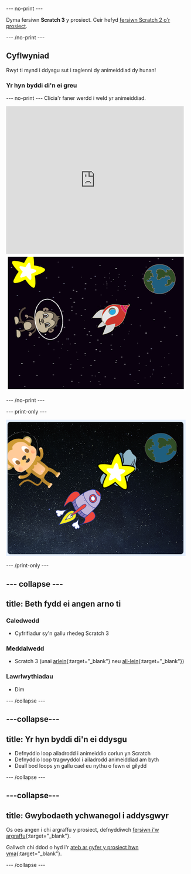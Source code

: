 \--- no-print \---

Dyma fersiwn **Scratch 3** y prosiect. Ceir hefyd [fersiwn Scratch 2 o'r prosiect](https://projects.raspberrypi.org/en/projects/lost-in-space-scratch2).

\--- /no-print \---

## Cyflwyniad

Rwyt ti mynd i ddysgu sut i raglenni dy animeiddiad dy hunan!

### Yr hyn byddi di'n ei greu

\--- no-print \--- Clicia'r faner werdd i weld yr animeiddiad.

<div class="scratch-preview">
  <iframe allowtransparency="true" width="485" height="402" src="https://scratch.mit.edu/projects/embed/276873231/?autostart=false" frameborder="0" scrolling="no"></iframe>
  <img src="images/space-final.png">
</div>

\--- /no-print \---

\--- print-only \---

![Cwblhau'r prosiect](images/showcase_static.png)

\--- /print-only \---

## \--- collapse \---

## title: Beth fydd ei angen arno ti

### Caledwedd

- Cyfrifiadur sy'n gallu rhedeg Scratch 3

### Meddalwedd

- Scratch 3 (unai [arlein](http://rpf.io/scratchon){:target="_blank"} neu [all-lein](http://rpf.io/scratchoff){:target="_blank"})

### Lawrlwythiadau

- Dim

\--- /collapse \---

## \---collapse\---

## title: Yr hyn byddi di'n ei ddysgu

- Defnyddio loop ailadrodd i animeiddio corlun yn Scratch
- Defnyddio loop tragwyddol i ailadrodd animeiddiad am byth
- Deall bod loops yn gallu cael eu nythu o fewn ei gilydd

\--- /collapse \---

## \---collapse\---

## title: Gwybodaeth ychwanegol i addysgwyr

Os oes angen i chi argraffu y prosiect, defnyddiwch [fersiwn i'w argraffu](https://projects.raspberrypi.org/en/projects/lost-in-space/print){:target="_blank"}.

Gallwch chi ddod o hyd i'r [ateb ar gyfer y prosiect hwn yma](http://rpf.io/p/en/lost-in-space-get){:target="_blank"}.

\--- /collapse \---